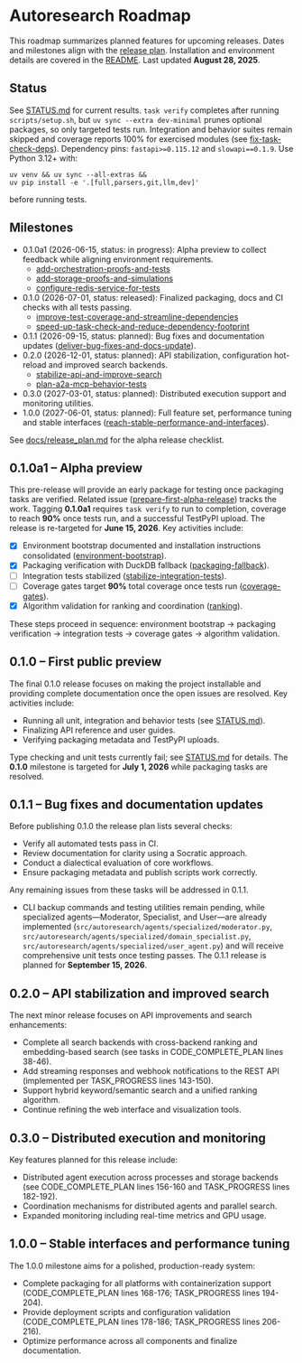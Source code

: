 # Autoresearch Roadmap

This roadmap summarizes planned features for upcoming releases.
Dates and milestones align with the [release plan](docs/release_plan.md).
Installation and environment details are covered in the [README](README.md).
Last updated **August 28, 2025**.

## Status

See [STATUS.md](STATUS.md) for current results. `task verify` completes after
running `scripts/setup.sh`, but `uv sync --extra dev-minimal` prunes optional
packages, so only targeted tests run. Integration and behavior suites remain
skipped and coverage reports 100% for exercised modules (see
[fix-task-check-deps]). Dependency pins: `fastapi>=0.115.12` and
`slowapi==0.1.9`. Use Python 3.12+ with:

```
uv venv && uv sync --all-extras &&
uv pip install -e '.[full,parsers,git,llm,dev]'
```

before running tests.

## Milestones

- 0.1.0a1 (2026-06-15, status: in progress): Alpha preview to collect
  feedback while aligning environment requirements.
  - [add-orchestration-proofs-and-tests](
    issues/add-orchestration-proofs-and-tests.md)
  - [add-storage-proofs-and-simulations](
    issues/add-storage-proofs-and-simulations.md)
  - [configure-redis-service-for-tests](
    issues/configure-redis-service-for-tests.md)
- 0.1.0 (2026-07-01, status: released): Finalized packaging, docs and CI
  checks with all tests passing.
  - [improve-test-coverage-and-streamline-dependencies](
    issues/archive/improve-test-coverage-and-streamline-dependencies.md)
  - [speed-up-task-check-and-reduce-dependency-footprint](
    issues/speed-up-task-check-and-reduce-dependency-footprint.md)
- 0.1.1 (2026-09-15, status: planned): Bug fixes and documentation updates
  ([deliver-bug-fixes-and-docs-update](
  issues/deliver-bug-fixes-and-docs-update.md)).
- 0.2.0 (2026-12-01, status: planned): API stabilization, configuration
  hot-reload and improved search backends.
  - [stabilize-api-and-improve-search](
    issues/stabilize-api-and-improve-search.md)
  - [plan-a2a-mcp-behavior-tests](
    issues/plan-a2a-mcp-behavior-tests.md)
- 0.3.0 (2027-03-01, status: planned): Distributed execution support and
  monitoring utilities.
- 1.0.0 (2027-06-01, status: planned): Full feature set, performance tuning
  and stable interfaces
  ([reach-stable-performance-and-interfaces](
  issues/reach-stable-performance-and-interfaces.md)).

See [docs/release_plan.md](docs/release_plan.md#alpha-release-checklist)
for the alpha release checklist.

## 0.1.0a1 – Alpha preview

This pre-release will provide an early package for testing once packaging tasks
are verified. Related issue
([prepare-first-alpha-release](issues/archive/prepare-first-alpha-release.md)) tracks
the work. Tagging **0.1.0a1** requires `task verify` to run to completion,
coverage to reach **90%** once tests run, and a successful TestPyPI upload. The
release is re-targeted for **June 15, 2026**. Key activities include:

- [x] Environment bootstrap documented and installation instructions
  consolidated
  ([environment-bootstrap](issues/archive/document-environment-bootstrap.md)).
- [x] Packaging verification with DuckDB fallback
  ([packaging-fallback](issues/archive/verify-packaging-workflow-and-duckdb-fallback.md)).
- [ ] Integration tests stabilized
  ([stabilize-integration-tests](issues/archive/stabilize-integration-tests.md)).
- [ ] Coverage gates target **90%** total coverage once tests run
    ([coverage-gates](issues/archive/add-coverage-gates-and-regression-checks.md)).
- [x] Algorithm validation for ranking and coordination
  ([ranking](issues/archive/validate-ranking-algorithms-and-agent-coordination.md)).

These steps proceed in sequence: environment bootstrap → packaging
verification → integration tests → coverage gates → algorithm validation.

[fix-task-check-deps]: issues/fix-task-check-dependency-removal-and-extension-bootstrap.md

## 0.1.0 – First public preview

The final 0.1.0 release focuses on making the project installable and
providing complete documentation once the open issues are resolved. Key
activities include:

- Running all unit, integration and behavior tests (see [STATUS.md](STATUS.md)).
- Finalizing API reference and user guides.
- Verifying packaging metadata and TestPyPI uploads.

Type checking and unit tests currently fail; see [STATUS.md](STATUS.md) for
details. The **0.1.0** milestone is targeted for **July 1, 2026** while
packaging tasks are resolved.

## 0.1.1 – Bug fixes and documentation updates

Before publishing 0.1.0 the release plan lists several checks:

- Verify all automated tests pass in CI.
- Review documentation for clarity using a Socratic approach.
- Conduct a dialectical evaluation of core workflows.
- Ensure packaging metadata and publish scripts work correctly.

Any remaining issues from these tasks will be addressed in 0.1.1.

- CLI backup commands and testing utilities remain pending, while specialized
  agents—Moderator, Specialist, and User—are already implemented
  (`src/autoresearch/agents/specialized/moderator.py`,
  `src/autoresearch/agents/specialized/domain_specialist.py`,
  `src/autoresearch/agents/specialized/user_agent.py`) and will receive
  comprehensive unit tests once testing passes. The 0.1.1 release is planned for
  **September 15, 2026**.

## 0.2.0 – API stabilization and improved search

The next minor release focuses on API improvements and search enhancements:

- Complete all search backends with cross-backend ranking and
  embedding-based search (see tasks in CODE_COMPLETE_PLAN lines 38-46).
- Add streaming responses and webhook notifications to the REST API
  (implemented per TASK_PROGRESS lines 143-150).
- Support hybrid keyword/semantic search and a unified ranking algorithm.
- Continue refining the web interface and visualization tools.

## 0.3.0 – Distributed execution and monitoring

Key features planned for this release include:

- Distributed agent execution across processes and storage backends
  (see CODE_COMPLETE_PLAN lines 156-160 and TASK_PROGRESS lines 182-192).
- Coordination mechanisms for distributed agents and parallel search.
- Expanded monitoring including real-time metrics and GPU usage.

## 1.0.0 – Stable interfaces and performance tuning

The 1.0.0 milestone aims for a polished, production-ready system:

- Complete packaging for all platforms with containerization support
  (CODE_COMPLETE_PLAN lines 168-176; TASK_PROGRESS lines 194-204).
- Provide deployment scripts and configuration validation
  (CODE_COMPLETE_PLAN lines 178-186; TASK_PROGRESS lines 206-216).
- Optimize performance across all components and finalize documentation.

